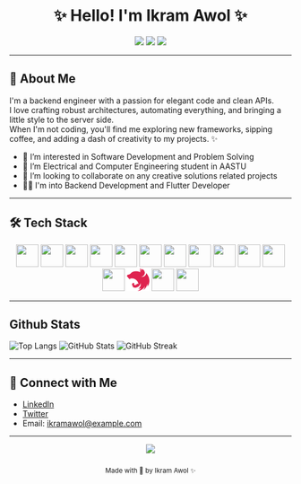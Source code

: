 
<h1 align="center">✨  Hello! I'm Ikram Awol ✨</h1>

<p align="center">
  <img src="https://img.shields.io/badge/Backend%20Developer-8A2BE2?style=for-the-badge&logo=server&logoColor=white" />
  <img src="https://img.shields.io/badge/Flutter%20Developer-F5F5F5?style=for-the-badge&logo=server&logoColor=8A2BE2" />
  <img src="https://img.shields.io/badge/Aesthetic%20Coding-FFC0CB?style=for-the-badge&logo=paintpalette&logoColor=white" />
</p>

---

## 🧁 About Me

I'm a backend engineer with a passion for elegant code and clean APIs.  
I love crafting robust architectures, automating everything, and bringing a little style to the server side.  
When I'm not coding, you'll find me exploring new frameworks, sipping coffee, and adding a dash of creativity to my projects. ✨

- 👀 I’m interested in Software Development and Problem Solving
- 🌱 I’m Electrical and Computer Engineering student in AASTU
- 💞️ I’m looking to collaborate on any creative solutions related projects
- 👩‍💻 I'm into Backend Development and Flutter Developer 

---

## 🛠️ Tech Stack


<p align="center">
  <img src="https://cdn.jsdelivr.net/gh/devicons/devicon/icons/typescript/typescript-original.svg" width="40" height="40"/>
  <img src="https://cdn.jsdelivr.net/gh/devicons/devicon/icons/javascript/javascript-original.svg" width="40" height="40"/>
  <img src="https://cdn.jsdelivr.net/gh/devicons/devicon/icons/go/go-original.svg" width="40" height="40"/>
  <img src="https://cdn.jsdelivr.net/gh/devicons/devicon/icons/python/python-original.svg" width="40" height="40"/>
  <img src="https://cdn.jsdelivr.net/gh/devicons/devicon/icons/dart/dart-original.svg" width="40" height="40"/>
  <img src="https://cdn.jsdelivr.net/gh/devicons/devicon/icons/cplusplus/cplusplus-original.svg" width="40" height="40"/>

  <img src="https://cdn.jsdelivr.net/gh/devicons/devicon/icons/mongodb/mongodb-original.svg" width="40" height="40"/>
  <img src="https://cdn.jsdelivr.net/gh/devicons/devicon/icons/mysql/mysql-original.svg" width="40" height="40"/>
  <img src="https://cdn.jsdelivr.net/gh/devicons/devicon/icons/postgresql/postgresql-original.svg" width="40" height="40"/>

  <img src="https://cdn.jsdelivr.net/gh/devicons/devicon/icons/nodejs/nodejs-original.svg" width="40" height="40"/>
  <img src="https://cdn.jsdelivr.net/gh/devicons/devicon/icons/express/express-original.svg" width="40" height="40"/>
  <img src="https://cdn.jsdelivr.net/gh/devicons/devicon/icons/nextjs/nextjs-original.svg" width="40" height="40"/>
<img src="https://raw.githubusercontent.com/devicons/devicon/master/icons/nestjs/nestjs-original.svg" width="40" height="40" alt="NestJS" />
  <img src="https://cdn.jsdelivr.net/gh/devicons/devicon/icons/flask/flask-original.svg" width="40" height="40"/>
  <img src="https://cdn.jsdelivr.net/gh/devicons/devicon/icons/flutter/flutter-original.svg" width="40" height="40"/>
</p>

---


## Github Stats
![Top Langs](https://github-readme-stats.vercel.app/api/top-langs/?username=ikramawol&layout=compact&bg_color=000000&title_color=FDD7E4&text_color=FFFFFF&icon_color=FDD7E4)
![GitHub Stats](https://github-readme-stats.vercel.app/api?username=ikramawol&show_icons=true&bg_color=000000&title_color=FDD7E4&text_color=FFFFFF&icon_color=FDD7E4)
![GitHub Streak](https://streak-stats.demolab.com?user=ikramawol&background=000000&ring=FDD7E4&fire=FDD7E4&currStreakLabel=FDD7E4&sideNums=FFFFFF&sideLabels=FFFFFF&dates=FFFFFF)


---


## 💬 Connect with Me

- [LinkedIn](https://www.linkedin.com/in/ikramawol)  
- [Twitter](https://twitter.com/ikramawol)  
- Email: ikramawol@example.com

---

<p align="center">
  <img src="https://img.shields.io/badge/Code%20with%20Elegance-FFC0CB?style=for-the-badge&logo=code&logoColor=8A2BE2" />
</p>

<p align="center">
  <sub>Made with 💖 by Ikram Awol ✨</sub>
</p>
